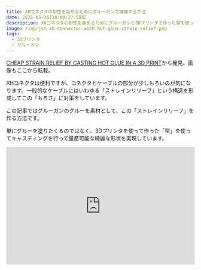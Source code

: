 ```yaml
---
title: XHコネクタの耐性を高めるためにグルーガンで補強する手法
date: 2021-05-26T10:00:27.508Z
description: XHコネクタの耐性を高めるためにグルーガンと3Dプリンタで作った型を使って補強する方法を紹介します。
image: /img/jst-xh-connector-with-hot-glue-strain-relief.png
tags:
  - 3Dプリンタ
  - グルーガン
---
```

[CHEAP STRAIN RELIEF BY CASTING HOT GLUE IN A 3D PRINT](https://hackaday.com/2020/02/11/cheap-strain-relief-by-casting-hot-glue-in-a-3d-print/)から発見。画像もここから転載。

XHコネクタは便利ですが、コネクタとケーブルの部分が少しもろいのが気になります。一般的なケーブルにはいわゆる「ストレインリリーフ」という構造を形成してこの「もろさ」に対策をしています。

この記事ではグルーガンのグルーを素材として、この「ストレインリリーフ」を作る方法です。

単にグルーを塗りたくるのではなく、3Dプリンタを使って作った「型」を使ってキャスティングを行って量産可能な綺麗な形状を実現しています。

<iframe width="100%" height="315" src="https://www.youtube.com/embed/vetH_S9nsAE" frameborder="0" allow="accelerometer; autoplay; clipboard-write; encrypted-media; gyroscope; picture-in-picture" allowfullscreen></iframe>
